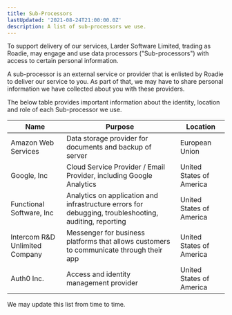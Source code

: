 ```yaml
---
title: Sub-Processors
lastUpdated: '2021-08-24T21:00:00.0Z'
description: A list of sub-processors we use.
---
```


To support delivery of our services, Larder Software Limited, trading as Roadie, may engage and use data processors ("Sub-processors") with access to certain personal information.

A sub-processor is an external service or provider that is enlisted by Roadie to deliver our service to you. As part of that, we may have to share personal information we have collected about you with these providers.

The below table provides important information about the identity, location and role of each Sub-processor we use.

| Name                           | Purpose                                                                                                | Location                 |
| ------------------------------ | ------------------------------------------------------------------------------------------------------ | ------------------------ |
| Amazon Web Services            | Data storage provider for documents and backup of server                                               | European Union           |
| Google, Inc                    | Cloud Service Provider / Email Provider, including Google Analytics                                    | United States of America |
| Functional Software, Inc       | Analytics on application and infrastructure errors for debugging, troubleshooting, auditing, reporting | United States of America |
| Intercom R&D Unlimited Company | Messenger for business platforms that allows customers to communicate through their app                | United States of America |
| Auth0 Inc.                     | Access and identity management provider                                                                | United States of America |

We may update this list from time to time.
